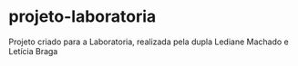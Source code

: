 # projeto-laboratoria
Projeto criado para a Laboratoria, realizada pela dupla Lediane Machado e Letícia Braga
